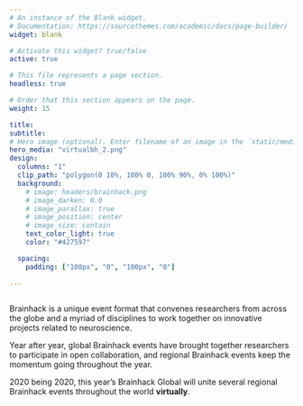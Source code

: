 ```yaml
---
# An instance of the Blank widget.
# Documentation: https://sourcethemes.com/academic/docs/page-builder/
widget: blank

# Activate this widget? true/false
active: true

# This file represents a page section.
headless: true

# Order that this section appears on the page.
weight: 15

title: 
subtitle:
# Hero image (optional). Enter filename of an image in the `static/media/` folder.
hero_media: "virtualbh_2.png"
design:
  columns: "1"
  clip_path: "polygon(0 10%, 100% 0, 100% 90%, 0% 100%)"
  background:
    # image: headers/brainhack.png
    # image_darken: 0.0
    # image_parallax: true
    # image_position: center
    # image_size: contain
    text_color_light: true
    color: "#427597"

  spacing:
    padding: ["100px", "0", "100px", "0"]
  
---
```



<div class="row">
<div class="col-4 mx-auto col-md-4 order-md-1 hero-media">
<img src="/global2020/media/virtualbh_2.png" alt="" class=" border border-light">
</div>
<div class="col-md-6 order-md-2 text-center text-md-left my-auto mx-auto">
<div class=""><p>Brainhack is a unique event format that convenes researchers from across the globe and a myriad of disciplines to work together on innovative projects related to neuroscience.</p>
<p>Year after year, global Brainhack events have brought together researchers to participate in open collaboration, and regional Brainhack events keep the momentum going throughout the year.</p>
<p>2020 being 2020, this year’s Brainhack Global will unite several regional Brainhack events throughout the world <strong>virtually</strong>.</p>
</div>
</div>
</div>

